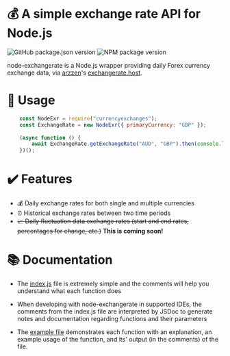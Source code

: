 # 💰 A simple exchange rate API for Node.js
![GitHub package.json version](https://img.shields.io/github/package-json/v/Dannnington/node-exchangerate?style=for-the-badge) ![NPM package version](https://img.shields.io/npm/v/currencyexchanges?style=for-the-badge)

node-exchangerate is a Node.js wrapper providing daily Forex currency exchange data, via [arzzen](https://github.com/arzzen/)'s [exchangerate.host](https://exchangerate.host).

# 💽 Usage

```js
    const NodeExr = require("currencyexchanges");
    const ExchangeRate = new NodeExr({ primaryCurrency: "GBP" });
    
    (async function () {
        await ExchangeRate.getExchangeRate("AUD", "GBP").then(console.log);
    })();
```

# ✔️ Features

- 💰 Daily exchange rates for both single and multiple currencies
- ⏰ Historical exchange rates between two time periods
- ~~📈 Daily fluctuation data exchange rates (start and end rates, percentages for change, etc.)~~ **This is coming soon!**

# 📚 Documentation

- The [index.js](src/index.js) file is extremely simple and the comments will help you understand what each function does
  
- When developing with node-exchangerate in supported IDEs, the comments from the index.js file are interpreted by JSDoc to generate notes and documentation regarding functions and their parameters
  
- The [example file](src/examples/example.js) demonstrates each function with an explanation, an example usage of the function, and its' output (in the comments) of the file.